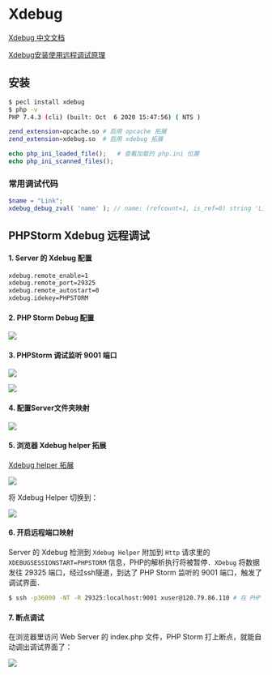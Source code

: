 # Xdebug

[Xdebug 中文文档](http://xdebug.org.cn/)

[Xdebug安装使用远程调试原理](https://segmentfault.com/a/1190000011332021)

## 安装

```bash
$ pecl install xdebug
$ php -v
PHP 7.4.3 (cli) (built: Oct  6 2020 15:47:56) ( NTS )
```

```bash
zend_extension=opcache.so # 启用 opcache 拓展
zend_extension=xdebug.so  # 启用 xdebug 拓展
```

```php
echo php_ini_loaded_file();   # 查看加载的 php.ini 位置
echo php_ini_scanned_files();
```

### 常用调试代码


```php
$name = "Link";
xdebug_debug_zval( 'name' ); // name: (refcount=1, is_ref=0) string 'Link' (length=4)
```

## PHPStorm Xdebug 远程调试

#### 1. Server 的 Xdebug 配置

```bash
xdebug.remote_enable=1
xdebug.remote_port=29325
xdebug.remote_autostart=0
xdebug.idekey=PHPSTORM
```

#### 2. PHP Storm Debug 配置

![](https://img.codekissyoung.com/2020/11/10/b9ebf9d951071468994e9bce9e633620.png)

#### 3. PHPStorm 调试监听 9001 端口

![](https://img.codekissyoung.com/2020/11/10/6c7f6f00d5c6a5d33b96ce64fd1689a1.png)

![](https://img.codekissyoung.com/2020/11/10/7a1c6512f5428aa4c9c5ccd24e88cc18.png)




#### 4. 配置Server文件夹映射

![](https://img.codekissyoung.com/2020/11/10/ff9f613e8f6d0f36526b3fea408ba9e2.png)

#### 5. 浏览器 Xdebug helper 拓展

[Xdebug helper 拓展](https://chrome.google.com/webstore/detail/xdebug-helper/eadndfjplgieldjbigjakmdgkmoaaaoc)

![](https://img.codekissyoung.com/2020/11/10/0c2812190679a7ec9cc38291c628c209.png)


将 Xdebug Helper 切换到：

![](https://img.codekissyoung.com/2020/11/10/eb83da28241e5ba358a5a856d36fc56c.png)


#### 6. 开启远程端口映射

Server 的 Xdebug 检测到 `Xdebug Helper` 附加到 `Http` 请求里的 `XDEBUGSESSIONSTART=PHPSTORM` 信息，PHP的解析执行将被暂停．`XDebug` 将数据发往 29325 端口，经过ssh隧道，到达了 PHP Storm 监听的 9001 端口，触发了调试界面．

```bash
$ ssh -p36000 -NT -R 29325:localhost:9001 xuser@120.79.86.110 # 在 PHP Strom 所在机器执行
```

#### 7. 断点调试

在浏览器里访问 Web Server 的 index.php 文件，PHP Storm 打上断点，就能自动调出调试界面了：

![](https://img.codekissyoung.com/2020/11/10/8a26adf817d4c67eb215a69a2c081b59.png)









